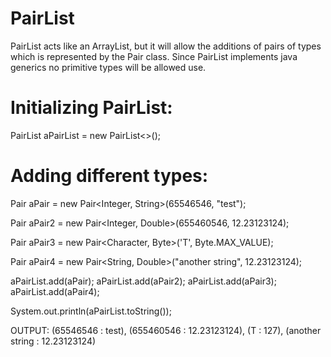 PairList
========

PairList acts like an ArrayList, but it will allow the additions of pairs of types which is represented by the Pair<?, ?> class. Since PairList implements java generics no primitive types will be allowed use.

Initializing PairList:
======================

PairList<?, ?> aPairList = new PairList<>();

Adding different types:
=======================

Pair<?, ?> aPair = new Pair<Integer, String>(65546546, "test");

Pair<?, ?> aPair2 = new Pair<Integer, Double>(655460546, 12.23123124);

Pair<?, ?> aPair3 = new Pair<Character, Byte>('T', Byte.MAX_VALUE);

Pair<?, ?> aPair4 = new Pair<String, Double>("another string", 12.23123124);

aPairList.add(aPair);
aPairList.add(aPair2);
aPairList.add(aPair3);
aPairList.add(aPair4);

System.out.println(aPairList.toString());

OUTPUT: (65546546 : test), (655460546 : 12.23123124), (T : 127), (another string : 12.23123124)
